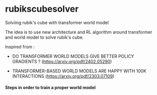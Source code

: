 # rubikscubesolver
Solviing rubik's cube with transformer world model

The idea is to use new architecture and RL algorithm around transformer and world model to solve rubik's cube.

Inspired from : 

- DO TRANSFORMER WORLD MODELS GIVE BETTER POLICY GRADIENTS ? (https://arxiv.org/pdf/2402.05290)  

- TRANSFORMER-BASED WORLD MODELS ARE HAPPY WITH 100K INTERACTIONS (https://arxiv.org/pdf/2303.07109)



#### Steps in order to train a proper world model



